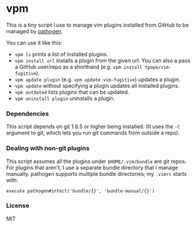 # vpm

This is a tiny script I use to manage vim plugins installed from GitHub to be
managed by [pathogen][].

You can use it like this:

* `vpm ls` prints a list of installed plugins.
* `vpm install url` installs a plugin from the given url. You can also a pass
a GitHub user/repo as a shorthand (e.g. `vpm install tpope/vim-fugitive`).
* `vpm update plugin` (e.g. `vpm update vim-fugitive`) updates a plugin.
* `vpm update` without specifying a plugin updates all installed plugins.
* `vpm outdated` lists plugins that can be updated.
* `vpm uninstall plugin` uninstalls a plugin.

### Dependencies

This script depends on git 1.8.5 or higher being installed. (It uses the `-C`
argument to git, which lets you run git commands from outside a repo).

### Dealing with non-git plugins

This script assumes all the plugins under `$HOME/.vim/bundle` are git repos.
For plugins that aren't, I use a separate bundle directory that I manage
manually. pathogen supports multiple bundle directories; my `.vimrc` starts
with:

```
execute pathogen#infect('bundle/{}', 'bundle-manual/{}')
```

### License
MIT

[pathogen]: https://github.com/tpope/vim-pathogen
